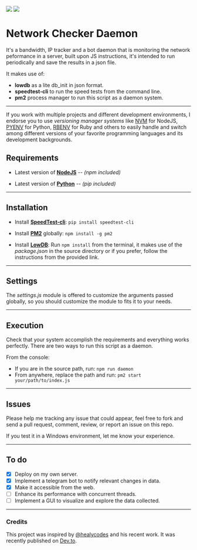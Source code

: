 ![](https://img.shields.io/badge/beta-functional-green?style=flat-square)
![](https://img.shields.io/badge/platforms--tested-linux--64%20%7C%20osx--64-success?style=flat-square)
# Network Checker Daemon

It's a bandwidth, IP tracker and a bot daemon that is monitoring the network peformance in a server, built upon JS instructions, it's intended to run periodically and save the results in a json file.

It makes use of:

* **lowdb** as a lite db_init in json format.
* **speedtest-cli** to run the speed tests from the command line.
* **pm2** process manager to run this script as a daemon system.

---
If you work with multiple projects and different development environments, I endorse you to use *versioning manager systems* like [NVM](https://github.com/nvm-sh/nvm) for NodeJS, [PYENV](https://github.com/pyenv/pyenv) for Python, [RBENV](https://github.com/rbenv/rbenv) for Ruby and others to easily handle and switch among different versions of your favorite programming languages and its development backgrounds.

## Requirements

* Latest version of **[NodeJS](https://nodejs.org/en/)** *-- (npm included)*

* Latest version of **[Python](https://www.python.org/)** *-- (pip included)*

---

## Installation

* Install **[SpeedTest-cli](https://github.com/sivel/speedtest-cli)**: `pip install speedtest-cli` 
* Install **[PM2](http://pm2.keymetrics.io/)** globally: `npm install -g pm2` 

* Install **[LowDB](https://github.com/typicode/lowdb)**: Run `npm install` from the terminal, it makes use of the *package.json* in the source directory or if you prefer, follow the instructions from the provided link.

---

## Settings

The *settings.js* module is offered to customize the arguments passed globally, so you should customize the module to fits it to your needs.

---

## Execution

Check that your system accomplish the requirements and everything works perfectly.
There are two ways to run this script as a daemon.

From the console:

* If you are in the source path, run: `npm run daemon` 
* From anywhere, replace the path and run: `pm2 start your/path/to/index.js` 

---

## Issues

Please help me tracking any issue that could appear, feel free to fork and send a pull request, comment, review, or report an issue on this repo.

If you test it in a Windows environment, let me know your experience.

---

## To do

* [X] Deploy on my own server.
* [X] Implement a telegram bot to notify relevant changes in data.
* [X] Make it accessible from the web.
* [ ] Enhance its performance with concurrent threads.
* [ ] Implement a GUI to visualize and explore the data collected.

---

### Credits

This project was inspired by [@healycodes](https://github.com/healeycodes) and his recent work. It was recently published on [Dev.to](https://dev.to/healeycodes/i-built-a-bot-to-try-and-get-money-back-from-my-internet-provider-33ip).

